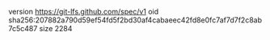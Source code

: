 version https://git-lfs.github.com/spec/v1
oid sha256:207882a790d59ef54fd5f2bd30af4cabaeec42fd8e0fc7af7d7f2c8ab7c5c487
size 2284
